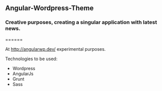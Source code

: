 ## Angular-Wordpress-Theme
### Creative purposes, creating a singular application with latest news.

======

At http://angularwp.dev/ experimental purposes.

Technologies to be used:
- Wordpress
- AngularJs
- Grunt
- Sass

